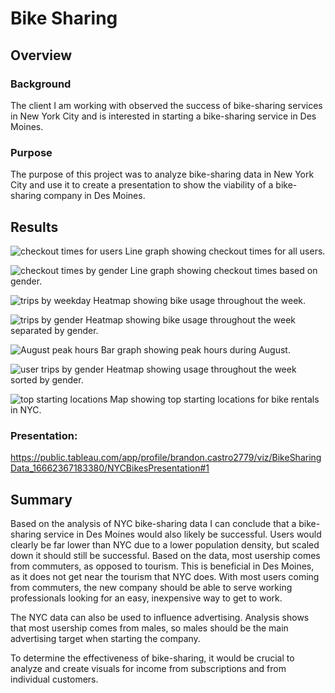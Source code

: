 # Bike Sharing

## Overview

### Background
The client I am working with observed the success of bike-sharing services in New York City and is interested in starting a bike-sharing service in Des Moines.

### Purpose
The purpose of this project was to analyze bike-sharing data in New York City and use it to create a presentation to show the viability of a bike-sharing company in Des Moines. 

## Results
![checkout times for users](Images/checkout_times_for_users.png)
Line graph showing checkout times for all users.

![checkout times by gender](Images/checkout_times-by_gender.png)
Line graph showing checkout times based on gender. 

![trips by weekday](Images/trips_by_weekday.png)
Heatmap showing bike usage throughout the week.

![trips by gender](Images/trips_by_gender.png)
Heatmap showing bike usage throughout the week separated by gender.

![August peak hours](Images/august_peak_hours.png)
Bar graph showing peak hours during August.

![user trips by gender](Images/user_trips_by_gender.png)
Heatmap showing usage throughout the week sorted by gender.

![top starting locations](Images/top_starting_locations.png)
Map showing top starting locations for bike rentals in NYC.


### Presentation:
https://public.tableau.com/app/profile/brandon.castro2779/viz/BikeSharingData_16662367183380/NYCBikesPresentation#1


## Summary

Based on the analysis of NYC bike-sharing data I can conclude that a bike-sharing service in Des Moines would also likely be successful. Users would clearly be far lower than NYC due to a lower population density, but scaled down it should still be successful. Based on the data, most usership comes from commuters, as opposed to tourism. This is beneficial in Des Moines, as it does not get near the tourism that NYC does. With most users coming from commuters, the new company should be able to serve working professionals looking for an easy, inexpensive way to get to work. 

The NYC data can also be used to influence advertising. Analysis shows that most usership comes from males, so males should be the main advertising target when starting the company. 

To determine the effectiveness of bike-sharing, it would be crucial to analyze and create visuals for income from subscriptions and from individual customers. 

